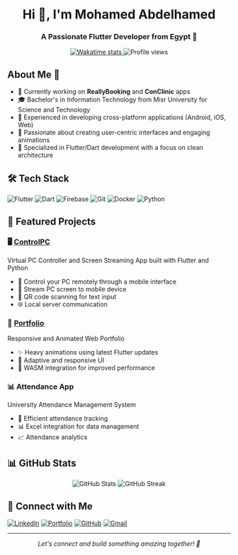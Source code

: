 # <div align="center">Hi 👋, I'm Mohamed Abdelhamed</div>

<div align="center">
  <h3>A Passionate Flutter Developer from Egypt 🚀</h3>
  <a href="https://wakatime.com/@a6fde574-3cbb-4d4d-a769-19a48e2aaf9e">
    <img src="https://wakatime.com/badge/user/a6fde574-3cbb-4d4d-a769-19a48e2aaf9e.svg" alt="Wakatime stats">
  </a>
  <img src="https://komarev.com/ghpvc/?username=mohamedabdelhamed0&label=Profile%20views&color=0e75b6&style=flat" alt="Profile views">
</div>

## About Me 💫
- 🔭 Currently working on **ReallyBooking** and **ConClinic** apps
- 🎓 Bachelor's in Information Technology from Misr University for Science and Technology
- 💼 Experienced in developing cross-platform applications (Android, iOS, Web)
- 🌟 Passionate about creating user-centric interfaces and engaging animations
- 📱 Specialized in Flutter/Dart development with a focus on clean architecture

## 🛠 Tech Stack
![Flutter](https://img.shields.io/badge/Flutter-%2302569B.svg?style=for-the-badge&logo=Flutter&logoColor=white)
![Dart](https://img.shields.io/badge/dart-%230175C2.svg?style=for-the-badge&logo=dart&logoColor=white)
![Firebase](https://img.shields.io/badge/firebase-%23039BE5.svg?style=for-the-badge&logo=firebase)
![Git](https://img.shields.io/badge/git-%23F05033.svg?style=for-the-badge&logo=git&logoColor=white)
![Docker](https://img.shields.io/badge/docker-%230db7ed.svg?style=for-the-badge&logo=docker&logoColor=white)
![Python](https://img.shields.io/badge/python-3670A0?style=for-the-badge&logo=python&logoColor=ffdd54)

## 💼 Featured Projects

### 🖥 [ControlPC](https://github.com/MohamedAbdelhamed0/controlpc)
Virtual PC Controller and Screen Streaming App built with Flutter and Python
- 🎯 Control your PC remotely through a mobile interface
- 📱 Stream PC screen to mobile device
- 🔄 QR code scanning for text input
- 🌐 Local server communication

### 📱 [Portfolio](https://mohamed-abdelhamed-dev.web.app/)
Responsive and Animated Web Portfolio
- ✨ Heavy animations using latest Flutter updates
- 🎨 Adaptive and responsive UI
- 🚀 WASM integration for improved performance

### 📊 Attendance App
University Attendance Management System
- 📝 Efficient attendance tracking
- 📊 Excel integration for data management
- 📈 Attendance analytics

## 📊 GitHub Stats

<div align="center">
  <img src="https://github-readme-stats.vercel.app/api?username=mohamedabdelhamed0&show_icons=true&theme=radical" alt="GitHub Stats">
  <img src="https://github-readme-streak-stats.herokuapp.com/?user=mohamedabdelhamed0&theme=radical" alt="GitHub Streak">
</div>

## 🤝 Connect with Me
[![LinkedIn](https://img.shields.io/badge/LinkedIn-%230077B5.svg?style=for-the-badge&logo=linkedin&logoColor=white)](https://www.linkedin.com/in/mohamed-abdelhamed-dev/)
[![Portfolio](https://img.shields.io/badge/Portfolio-%23000000.svg?style=for-the-badge&logo=firefox&logoColor=#FF7139)](https://mohamed-abdelhamed-dev.web.app/)
[![GitHub](https://img.shields.io/badge/github-%23121011.svg?style=for-the-badge&logo=github&logoColor=white)](https://github.com/MohamedAbdelhamed0)
[![Gmail](https://img.shields.io/badge/Gmail-D14836?style=for-the-badge&logo=gmail&logoColor=white)](mailto:mohamed.abdelhamed.dev@gmail.com)

---

<div align="center">
  <i>Let's connect and build something amazing together! 🚀</i>
</div>
